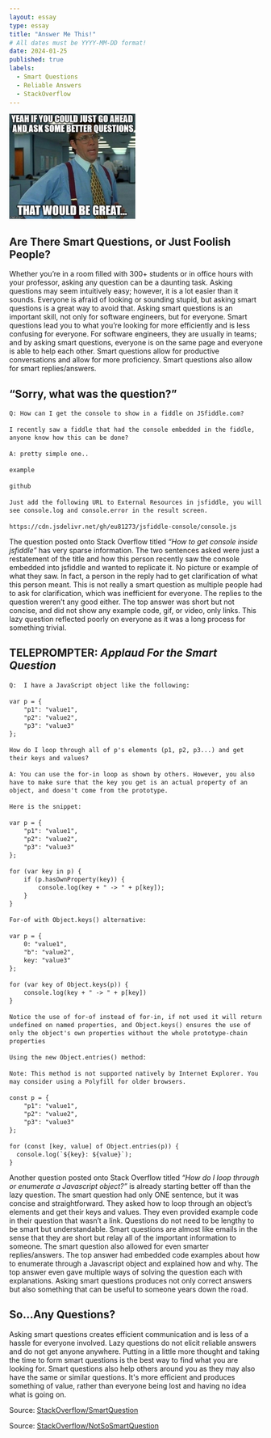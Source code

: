 ```yaml
---
layout: essay
type: essay
title: "Answer Me This!"
# All dates must be YYYY-MM-DD format!
date: 2024-01-25
published: true
labels:
  - Smart Questions
  - Reliable Answers
  - StackOverflow
---
```


<img width="250px" class="rounded float-start pe-4" src="../img/questions.jpeg">

## Are There Smart Questions, or Just Foolish People?

Whether you’re in a room filled with 300+ students or in office hours with your professor, asking any question can be a daunting task. Asking questions may seem intuitively easy; however, it is a lot easier than it sounds. Everyone is afraid of looking or sounding stupid, but asking smart questions is a great way to avoid that. Asking smart questions is an important skill, not only for software engineers, but for everyone. Smart questions lead you to what you’re looking for more efficiently and is less confusing for everyone. For software engineers, they are usually in teams; and by asking smart questions, everyone is on the same page and everyone is able to help each other. Smart questions allow for productive conversations and allow for more proficiency. Smart questions also allow for smart replies/answers.

## “Sorry, what was the question?”
```
Q: How can I get the console to show in a fiddle on JSfiddle.com?

I recently saw a fiddle that had the console embedded in the fiddle, anyone know how this can be done?

A: pretty simple one..

example

github

Just add the following URL to External Resources in jsfiddle, you will see console.log and console.error in the result screen.

https://cdn.jsdelivr.net/gh/eu81273/jsfiddle-console/console.js
```
The question posted onto Stack Overflow titled *“How to get console inside jsfiddle”* has very sparse information. The two sentences asked were just a restatement of the title and how this person recently saw the console embedded into jsfiddle and wanted to replicate it. No picture or example of what they saw. In fact, a person in the reply had to get clarification of what this person meant. This is not really a smart question as multiple people had to ask for clarification, which was inefficient for everyone. The replies to the question weren’t any good either. The top answer was short but not concise, and did not show any example code, gif, or video, only links. This lazy question reflected poorly on everyone as it was a long process for something trivial. 

## TELEPROMPTER: *Applaud For the Smart Question*  

```
Q:  I have a JavaScript object like the following:

var p = {
    "p1": "value1",
    "p2": "value2",
    "p3": "value3"
};

How do I loop through all of p's elements (p1, p2, p3...) and get their keys and values?

A: You can use the for-in loop as shown by others. However, you also have to make sure that the key you get is an actual property of an object, and doesn't come from the prototype.

Here is the snippet:

var p = {
    "p1": "value1",
    "p2": "value2",
    "p3": "value3"
};

for (var key in p) {
    if (p.hasOwnProperty(key)) {
        console.log(key + " -> " + p[key]);
    }
}

For-of with Object.keys() alternative:

var p = {
    0: "value1",
    "b": "value2",
    key: "value3"
};

for (var key of Object.keys(p)) {
    console.log(key + " -> " + p[key])
}

Notice the use of for-of instead of for-in, if not used it will return undefined on named properties, and Object.keys() ensures the use of only the object's own properties without the whole prototype-chain properties

Using the new Object.entries() method:

Note: This method is not supported natively by Internet Explorer. You may consider using a Polyfill for older browsers.

const p = {
    "p1": "value1",
    "p2": "value2",
    "p3": "value3"
};

for (const [key, value] of Object.entries(p)) {
  console.log(`${key}: ${value}`);
}
```

Another question posted onto Stack Overflow titled *“How do I loop through or enumerate a Javascript object?”* is already starting better off than the lazy question. The smart question had only ONE sentence, but it was concise and straightforward. They asked how to loop through an object’s elements and get their keys and values. They even provided example code in their question that wasn’t a link. Questions do not need to be lengthy to be smart but understandable. Smart questions are almost like emails in the sense that they are short but relay all of the important information to someone. The smart question also allowed for even smarter replies/answers. The top answer had embedded code examples about how to enumerate through a Javascript object and explained how and why. The top answer even gave multiple ways of solving the question each with explanations. Asking smart questions produces not only correct answers but also something that can be useful to someone years down the road. 

## So...Any Questions?
Asking smart questions creates efficient communication and is less of a hassle for everyone involved. Lazy questions do not elicit reliable answers and do not get anyone anywhere. Putting in a little more thought and taking the time to form smart questions is the best way to find what you are looking for. Smart questions also help others around you as they may also have the same or similar questions. It's more efficient and produces something of value, rather than everyone being lost and having no idea what is going on. 

Source: <a href="https://stackoverflow.com/questions/684672/how-do-i-loop-through-or-enumerate-a-javascript-object">StackOverflow/SmartQuestion</a>

Source: <a href="https://stackoverflow.com/questions/39130610/how-to-get-console-inside-jsfiddle">StackOverflow/NotSoSmartQuestion</a>
